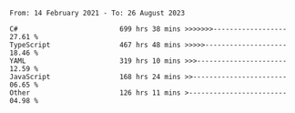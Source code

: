<!-- [![Top Langs](https://github-readme-stats.vercel.app/api/top-langs/?username=thititongumpun&layout=compact&langs_count=7&theme=prussian)](https://github.com/thititongumpun)
[![Anurag's GitHub stats](https://github-readme-stats.vercel.app/api?username=thititongumpun&hide=stars&show_icons=true&theme=prussian)](https://github.com/thititongumpun) -->

<!--START_SECTION:waka-->

```text
From: 14 February 2021 - To: 26 August 2023

C#                         699 hrs 38 mins >>>>>>>------------------   27.61 %
TypeScript                 467 hrs 48 mins >>>>>--------------------   18.46 %
YAML                       319 hrs 10 mins >>>----------------------   12.59 %
JavaScript                 168 hrs 24 mins >>-----------------------   06.65 %
Other                      126 hrs 11 mins >------------------------   04.98 %
```

<!--END_SECTION:waka-->
